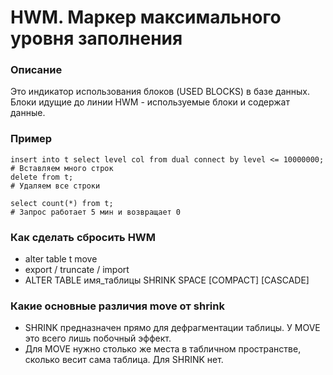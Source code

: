 # HWM. Маркер максимального уровня заполнения

### Описание
Это индикатор использования блоков (USED BLOCKS) в базе данных. 
Блоки идущие до линии HWM - используемые блоки и содержат данные. 


### Пример
````
insert into t select level col from dual connect by level <= 10000000; # Вставляем много строк
delete from t;                                                         # Удаляем все строки

select count(*) from t;                                                # Запрос работает 5 мин и возвращает 0
````


### Как сделать сбросить HWM
  - alter table t move
  - export / truncate / import
  - ALTER TABLE имя_таблицы SHRINK SPACE [COMPACT] [CASCADE]
	
### Какие основные различия move от shrink 
  - SHRINK предназначен прямо для дефрагментации таблицы. У MOVE это всего лишь побочный эффект.
  - Для MOVE нужно столько же места в табличном пространстве, сколько весит сама таблица. Для SHRINK нет.
  